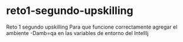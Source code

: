 # reto1-segundo-upskilling
Reto 1 segundo upskilling
Para que funcione correctamente agregar el ambiente -Damb=qa en las variables de entorno del IntellIj
